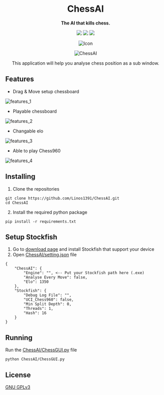 <div align="center">

# ChessAI

**The AI that kills chess.**

[![][python-shield]][python-url]
[![][conda-shield]][conda-url]
[![][stockfish-shield]][stockfish-url]

[python-shield]: https://img.shields.io/badge/Python-3.12+-yellow
[python-url]: https://www.python.org/downloads/
[conda-shield]: https://img.shields.io/badge/Anaconda-24.7+-grass
[conda-url]: https://www.anaconda.com/download
[stockfish-shield]: https://img.shields.io/badge/Stockfish-16+-green
[stockfish-url]: https://stockfishchess.org/download/








![Icon](assets/Icon128.png)

![ChessAI](assets/ChessAI.png)



This application will help you analyse chess position as a sub window.

</div>


## Features

- Drag & Move setup chessboard

![features_1](assets/features_1.gif)

- Playable chessboard

![features_2](assets/features_2.gif)

- Changable elo

![features_3](assets/features_3.gif)

- Able to play Chess960

![features_4](assets/features_4.gif)

## Installing

1. Clone the repositories

```
git clone https://github.com/Linos1391/ChessAI.git
cd ChessAI
```

2. Install the required python package

```
pip install -r requirements.txt
```

## Setup Stockfish

1. Go to [download page](https://stockfishchess.org/download/) and install Stockfish that support your device
2. Open [ChessAI/setting.json](ChessAI/setting.json) file
```
{
    "ChessAI": {
        "Engine": "", <-- Put your Stockfish path here (.exe)
        "Analyse Every Move": false,
        "Elo": 1350
    },
    "Stockfish": {
        "Debug Log File": "",
        "UCI_Chess960": false,
        "Min Split Depth": 0,
        "Threads": 1,
        "Hash": 16
    }
}
```

## Running

Run the [ChessAI/ChessGUI.py](ChessAI/ChessGUI.py) file

```
python ChessAI/ChessGUI.py
```

## License

[GNU GPLv3](LICENSE)
